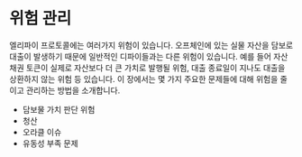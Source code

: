 # 위험 관리

엘리파이 프로토콜에는 여러가지 위험이 있습니다. 오프체인에 있는 실물 자산을 담보로 대출이 발생하기 때문에 일반적인 디파이들과는 다른 위험이 있습니다. 예를 들어 자산 채권 토큰이 실제로 자산보다 더 큰 가치로 발행될 위험, 대출 종료일이 지나도 대출을 상환하지 않는 위험 등 있습니다. 이 장에서는 몇 가지 주요한 문제들에 대해 위험을 줄이고 관리하는 방법을 소개합니다.

* 담보물 가치 판단 위험
* 청산
* 오라클 이슈
* 유동성 부족 문제